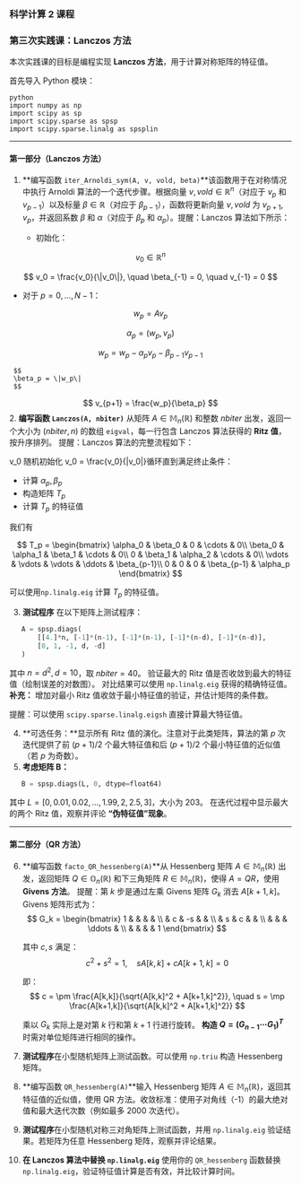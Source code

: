 ### 科学计算 2 课程

### 第三次实践课：Lanczos 方法

本次实践课的目标是编程实现 **Lanczos 方法**，用于计算对称矩阵的特征值。

首先导入 Python 模块：

```
python
import numpy as np  
import scipy as sp  
import scipy.sparse as spsp  
import scipy.sparse.linalg as spsplin
```

---

#### 第一部分（Lanczos 方法）

1. **编写函数 `iter_Arnoldi_sym(A, v, vold, beta)`**该函数用于在对称情况中执行 Arnoldi 算法的一个迭代步骤。根据向量 $v, vold \in \mathbb{R}^n$（对应于 $v_p$ 和 $v_{p-1}$）以及标量 $\beta \in \mathbb{R}$（对应于 $\beta_{p-1}$），函数将更新向量 $v, vold$ 为 $v_{p+1}, v_p$，并返回系数 $\beta$ 和 $\alpha$（对应于 $\beta_p$ 和 $\alpha_p$）。提醒：Lanczos 算法如下所示：

   - 初始化：

$$
v_0 \in \mathbb{R}^n
$$

$$
v_0 = \frac{v_0}{\|v_0\|}, \quad \beta_{-1} = 0, \quad v_{-1} = 0
$$
   - 对于 $p = 0, \dots, N-1$：

$$
w_p = Av_p
$$

$$
\alpha_p = (w_p, v_p)
$$

$$
w_p = w_p - \alpha_p v_p - \beta_{p-1} v_{p-1}
$$

     $$
     \beta_p = \|w_p\|
     $$

$$
v_{p+1} = \frac{w_p}{\beta_p}
$$
2. **编写函数 `Lanczos(A, nbiter)`**
   从矩阵 $A \in \mathbb{M}_n(\mathbb{R})$ 和整数 $nbiter$ 出发，返回一个大小为 $(nbiter, n)$ 的数组 `eigval`，每一行包含 Lanczos 算法获得的 **Ritz 值**，按升序排列。
   提醒：Lanczos 算法的完整流程如下：

   v_0 随机初始化
   v_0 = \frac{v_0}{\|v_0\|}循环直到满足终止条件：

   - 计算 $\alpha_p, \beta_p$
   - 构造矩阵 $T_p$
   - 计算 $T_p$ 的特征值

我们有

$$
T_p =
\begin{bmatrix}
\alpha_0 & \beta_0 & 0 & \cdots & 0\\
\beta_0 & \alpha_1 & \beta_1 & \cdots & 0\\
0 & \beta_1 & \alpha_2 & \cdots & 0\\
\vdots & \vdots & \vdots & \ddots & \beta_{p-1}\\
0 & 0 & 0 & \beta_{p-1} & \alpha_p
\end{bmatrix}
$$

可以使用`np.linalg.eig` 计算 $T_p$ 的特征值。

3. **测试程序**
   在以下矩阵上测试程序：

```python
   A = spsp.diags(
       [[4.]*n, [-1]*(n-1), [-1]*(n-1), [-1]*(n-d), [-1]*(n-d)], 
       [0, 1, -1, d, -d]
   )
```

   其中 $n = d^2, d = 10$，取 $nbiter = 40$。
   验证最大的 Ritz 值是否收敛到最大的特征值（绘制误差的对数图）。
   对比结果可以使用 `np.linalg.eig` 获得的精确特征值。
   **补充：** 增加对最小 Ritz 值收敛于最小特征值的验证，并估计矩阵的条件数。

   提醒：可以使用 `scipy.sparse.linalg.eigsh` 直接计算最大特征值。

4. **可选任务：**显示所有 Ritz 值的演化。注意对于此类矩阵，算法的第 $p$ 次迭代提供了前 $(p+1)/2$ 个最大特征值和后 $(p+1)/2$ 个最小特征值的近似值（若 $p$ 为奇数）。
5. **考虑矩阵 B：**

```python
   B = spsp.diags(L, 0, dtype=float64)
```

   其中 $L = [0, 0.01, 0.02, \dots, 1.99, 2, 2.5, 3]$，大小为 203。
   在迭代过程中显示最大的两个 Ritz 值，观察并评论 **“伪特征值”现象**。

---

#### 第二部分（QR 方法）

6. **编写函数 `facto_QR_hessenberg(A)`**从 Hessenberg 矩阵 $A \in \mathbb{M}_n(\mathbb{R})$ 出发，返回矩阵 $Q \in \mathbb{O}_n(\mathbb{R})$ 和下三角矩阵 $R \in \mathbb{M}_n(\mathbb{R})$，使得 $A = QR$，使用 **Givens 方法**。
   提醒：第 $k$ 步是通过左乘 Givens 矩阵 $G_k$ 消去 $A[k+1,k]$。
   Givens 矩阵形式为：
   $$
   G_k =
   \begin{bmatrix}
   1 & & & & \\
   & c & -s & & \\
   & s & c & & \\
   & & & \ddots & \\
   & & & & 1
   \end{bmatrix}
   $$

   其中 $c, s$ 满足：
   $$
   c^2 + s^2 = 1, \quad sA[k,k] + cA[k+1,k] = 0
   $$

   即：
   $$
   c = \pm \frac{A[k,k]}{\sqrt{A[k,k]^2 + A[k+1,k]^2}}, \quad s = \mp \frac{A[k+1,k]}{\sqrt{A[k,k]^2 + A[k+1,k]^2}}
   $$

   乘以 $G_k$ 实际上是对第 $k$ 行和第 $k+1$ 行进行旋转。
   **构造 $Q = (G_{n-1} \cdots G_1)^T$** 时需对单位矩阵进行相同的操作。
7. **测试程序**在小型随机矩阵上测试函数。可以使用 `np.triu` 构造 Hessenberg 矩阵。
8. **编写函数 `QR_hessenberg(A)`**输入 Hessenberg 矩阵 $A \in \mathbb{M}_n(\mathbb{R})$，返回其特征值的近似值，使用 QR 方法。收敛标准：使用子对角线（-1）的最大绝对值和最大迭代次数（例如最多 2000 次迭代）。
9. **测试程序**在小型随机对称三对角矩阵上测试函数，并用 `np.linalg.eig` 验证结果。若矩阵为任意 Hessenberg 矩阵，观察并评论结果。
10. **在 Lanczos 算法中替换 `np.linalg.eig`**
    使用你的 `QR_hessenberg` 函数替换 `np.linalg.eig`，验证特征值计算是否有效，并比较计算时间。
